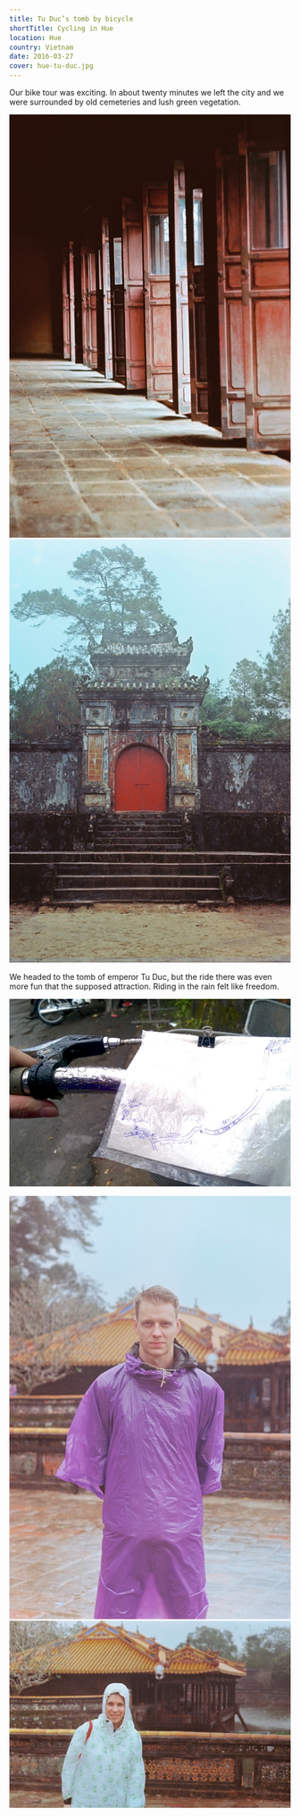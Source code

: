 ```yaml
---
title: Tu Duc’s tomb by bicycle
shortTitle: Cycling in Hue
location: Hue
country: Vietnam
date: 2016-03-27
cover: hue-tu-duc.jpg
---
```


Our bike tour was exciting. In about twenty minutes we left the city and we were surrounded by old cemeteries and lush green vegetation.

![Tu Duc’s mausoleum](../../img/000053.jpg)
![Tu Duc’s mausoleum](../../img/000057.jpg)

We headed to the tomb of emperor Tu Duc, but the ride there was even more fun that the supposed attraction. Riding in the rain felt like freedom.

![our hand-sketched map](../../img/0327-4.jpg)

![Samu wearing a purple raincoat](../../img/000054.jpg)
![Eszter wearing a teddy bear patterned raincoat](../../img/tu_duc.jpg)
